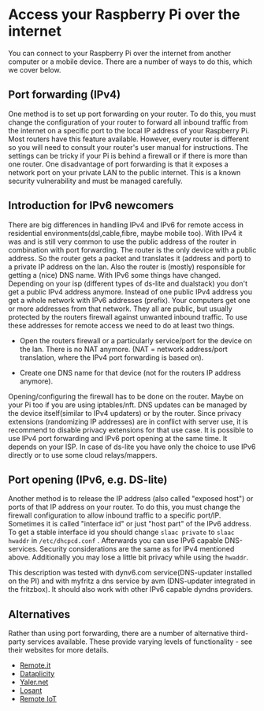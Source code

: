 # Access your Raspberry Pi over the internet

You can connect to your Raspberry Pi over the internet from another computer or a mobile device. There are a number of ways to do this, which we cover below.

## Port forwarding (IPv4)

One method is to set up port forwarding on your router. To do this, you must change the configuration of your router to forward all inbound traffic from the internet on a specific port to the local IP address of your Raspberry Pi. Most routers have this feature available. However, every router is different so you will need to consult your router's user manual for instructions. The settings can be tricky if your Pi is behind a firewall or if there is more than one router. One disadvantage of port forwarding is that it exposes a network port on your private LAN to the public internet. This is a known security vulnerability and must be managed carefully.

## Introduction for IPv6 newcomers

There are big differences in handling IPv4 and IPv6 for remote access in residential environments(dsl,cable,fibre, maybe mobile too).
With IPv4 it was and is still very common to use the public address of the router in combination with port forwarding. The router is the only device with a public address. So the router gets a packet and translates it (address and port) to a private IP address on the lan. Also the router is (mostly) responsible for getting a (nice) DNS name.
With IPv6 some things have changed. Depending on your isp (different types of ds-lite and dualstack) you don't get a public IPv4 address anymore.
Instead of one public IPv4 address you get a whole network with IPv6 addresses (prefix).
Your computers get one or more addresses from that network. They all are public, but usually protected by the routers firewall against unwanted inbound traffic.
To use these addresses for remote access we need to do at least two things. 

* Open the routers firewall or a particularly service/port for the device on the lan. There is no NAT anymore. (NAT = network address/port translation, where the IPv4 port forwarding is based on).

* Create one DNS name for that device (not for the routers IP address anymore).

Opening/configuring the firewall has to be done on the router. Maybe on your Pi too if you are using iptables/nft.
DNS updates can be managed by the device itself(similar to IPv4 updaters) or by the router. 
Since privacy extensions (randomizing IP addresses) are in conflict with server use, it is recommend to disable privacy extensions for that use case.
It is possible to use IPv4 port forwarding and IPv6 port opening at the same time. It depends on your ISP.
In case of ds-lite you have only the choice to use IPv6 directly or to use some cloud relays/mappers.


## Port opening (IPv6, e.g. DS-lite)

Another method is to release the IP address (also called "exposed host") or ports of that IP address on your router. To do this, you must change the firewall configuration to allow inbound traffic to a specific port/IP. Sometimes it is called "interface id" or just "host part" of the IPv6 address. To get a stable interface id you should change `slaac private` to `slaac hwaddr` in `/etc/dhcpcd.conf` . Afterwards you can use IPv6 capable DNS-services. Security considerations are the same as for IPv4 mentioned above. Additionally you may lose a little bit privacy while using the `hwaddr`.

This description was tested with dynv6.com service(DNS-updater installed on the PI) and with myfritz a dns service by avm (DNS-updater integrated in the fritzbox). It should also work with other IPv6 capable dyndns providers.




## Alternatives

Rather than using port forwarding, there are a number of alternative third-party services available. These provide varying levels of functionality - see their websites for more details.

- [Remote.it](https://www.remote.it)
- [Dataplicity](https://dataplicity.com)
- [Yaler.net](https://yaler.net/)
- [Losant](https://losant.com)
- [Remote IoT](https://remote-iot.com)
